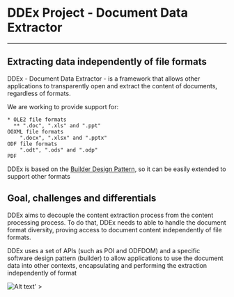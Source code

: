 # DDEx Project - Document Data Extractor
---------

## Extracting data independently of file formats

DDEx - Document Data Extractor - is a framework that allows other applications to transparently open and extract the content of documents, regardless of formats.

We are working to provide support for:

    * OLE2 file formats
      ** ".doc", ".xls" and ".ppt"
    OOXML file formats
        ".docx", ".xlsx" and ".pptx"
    ODF file formats
        ".odt", ".ods" and ".odp"
    PDF

DDEx is based on the [Builder Design Pattern](http://en.wikipedia.org/wiki/Builder_pattern), so it can be easily extended to support other formats

## Goal, challenges and differentials

DDEx aims to decouple the content extraction process from the content processing process. To do that, DDEx needs to able to handle the document format diversity, proving access to document content independently of file formats.

DDEx uses a set of APIs (such as POI and ODFDOM) and a specific software design pattern (builder) to allow applications to use the document data into other contexts, encapsulating and performing the extraction independently of format

![Alt text](http://www.lis.ic.unicamp.br/~matheus/misc/ddexa.png)' >
